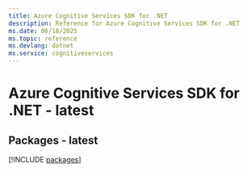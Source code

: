 ```yaml
---
title: Azure Cognitive Services SDK for .NET
description: Reference for Azure Cognitive Services SDK for .NET
ms.date: 06/18/2025
ms.topic: reference
ms.devlang: dotnet
ms.service: cognitiveservices
---
```

# Azure Cognitive Services SDK for .NET - latest
## Packages - latest
[!INCLUDE [packages](cognitive-services-index.md)]